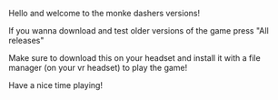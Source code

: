 Hello and welcome to the monke dashers versions!

If you wanna download and test older versions of the game press "All releases"

Make sure to download this on your headset and install it with a file manager (on your vr headset) to play the game!

Have a nice time playing!
